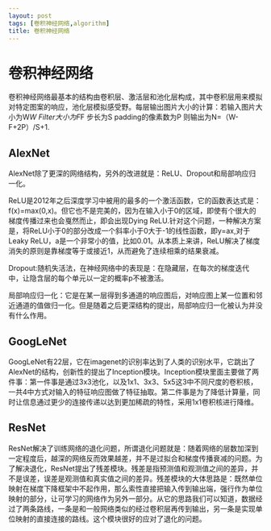 ```yaml
---
layout: post
tags: [卷积神经网络,algorithm]
title: 卷积神经网络
---
```


# 卷积神经网络

卷积神经网络最基本的结构由卷积层、激活层和池化层构成，其中卷积层用来模拟对特定图案的响应，池化层模拟感受野。每层输出图片大小的计算：若输入图片大小为W*W Filter大小为F*F 步长为S padding的像素数为P 则输出为N=（W-F+2P）/S+1.

## AlexNet

AlexNet除了更深的网络结构，另外的改进就是：ReLU、Dropout和局部响应归一化。

ReLU是2012年之后深度学习中被用的最多的一个激活函数，它的函数表达式是：f(x)=max(0,x)。但它也不是完美的，因为在输入小于0的区域，即使有个很大的梯度传播过来也会戛然而止，即会出现Dying ReLU.针对这个问题，一种解决方案是，将ReLU小于0的部分改成一个斜率小于0大于-1的线性函数，即y=ax,对于Leaky ReLU，a是一个非常小的值，比如0.01。从本质上来讲，ReLU解决了梯度消失的原则是靠梯度等于或接近1，从而避免了连续相乘的结果衰减。

Dropout:随机失活法，在神经网络中的表现是：在隐藏层，在每次的梯度迭代中，让隐含层的每个单元以一定的概率p不被激活。

局部响应归一化：它是在某一层得到多通道的响应图后，对响应图上某一位置和邻近通道的值做归一化。但是随着之后更深结构的提出，局部响应归一化被认为并没有什么作用。

## GoogLeNet

GoogLeNet有22层，它在imagenet的识别率达到了人类的识别水平，它跳出了AlexNet的结构，创新性的提出了Inception模块。Inception模块里面主要做了两件事：第一件事是通过3x3池化，以及1x1、3x3、5x5这3中不同尺度的卷积核，一共4中方式对输入的特征响应图做了特征抽取。第二件事是为了降低计算量，同时让信息通过更少的连接传递以达到更加稀疏的特性，采用1x1卷积核进行降维。

## ResNet

ResNet解决了训练网络的退化问题，所谓退化问题就是：随着网络的层数加深到一定程度后，越深的网络反而效果越差，并不是过拟合和梯度传播衰减的问题。为了解决退化，ResNet提出了残差模块。残差是指预测值和观测值之间的差异，并不是误差，误差是观测值和真实值之间的差异。残差模块的大体思路是：既然单位映射在梯度下降框架中不起作用，那么索性直接把输入传到输出端，强行作为单位映射的部分，让可学习的网络作为另外一部分。从它的思路我们可以知道，数据经过了两条路线，一条是和一般网络类似的经过卷积层再传到输出，另一条是实现单位映射的直接连接的路线。这个模块很好的应对了退化的问题。
